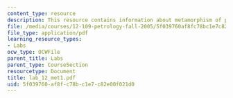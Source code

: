 ```yaml
---
content_type: resource
description: This resource contains information about metamorphism of pelites.
file: /media/courses/12-109-petrology-fall-2005/5f039760af8fc78bc1e7c82e00f021d0_lab_12_met1.pdf
file_type: application/pdf
learning_resource_types:
- Labs
ocw_type: OCWFile
parent_title: Labs
parent_type: CourseSection
resourcetype: Document
title: lab_12_met1.pdf
uid: 5f039760-af8f-c78b-c1e7-c82e00f021d0
---
```

